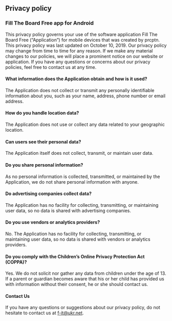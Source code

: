 ## Privacy policy

### Fill The Board Free app for Android

This privacy policy governs your use of the software application Fill The Board Free (“Application”) for mobile devices that was created by prcptn. This privacy policy was last updated on October 10, 2019. Our privacy policy may change from time to time for any reason. If we make any material changes to our policies, we will place a prominent notice on our website or application. If you have any questions or concerns about our privacy policies, feel free to contact us at any time.

#### What information does the Application obtain and how is it used?
The Application does not collect or transmit any personally identifiable information about you, such as your name, address, phone number or email address.

#### How do you handle location data?
The Application does not use or collect any data related to your geographic location.

#### Can users see their personal data?
The Application itself does not collect, transmit, or maintain user data.

#### Do you share personal information?
As no personal information is collected, transmitted, or maintained by the Application, we do not share personal information with anyone.

#### Do advertising companies collect data?
The Application has no facility for collecting, transmitting, or maintaining user data, so no data is shared with advertising companies.

#### Do you use vendors or analytics providers?
No. The Application has no facility for collecting, transmitting, or maintaining user data, so no data is shared with vendors or analytics providers.

#### Do you comply with the Children’s Online Privacy Protection Act (COPPA)?
Yes. We do not solicit nor gather any data from children under the age of 13. If a parent or guardian becomes aware that his or her child has provided us with information without their consent, he or she should contact us.

#### Contact Us
If you have any questions or suggestions about our privacy policy, do not hesitate to contact us at f-it@ukr.net.
